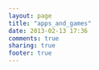 ```yaml
---
layout: page
title: "apps_and_games"
date: 2013-02-13 17:36
comments: true
sharing: true
footer: true
---
```

